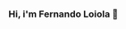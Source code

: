 ### Hi, i'm Fernando Loiola 👋

<!--
**AckermanFernando/AckermanFernando** is a ✨ _special_ ✨ repository because its `README.md` (this file) appears on your GitHub profile.

🧑‍🏫   Graduating at Instituto Federal do Piauí - IFPI
🇧🇷   Living in Picos - PI, Brazil

### What I'm working on 👨‍💻

- 🔭   I’m currently working on [ClassSchedule](http://class-schudele.web.app/)
- 🌱 I’m currently learning JavaScript, Node.js.
- 🤔 I’m looking for help with ...
- 💬 Ask me about ...
- 📫 How to reach me: 🌎
[![Linkedin: Fernando Loiola](https://img.shields.io/badge/-Linkedin-blue?style=flat-square&logo=Linkedin&logoColor=white&link=https://www.linkedin.com/in/jesielviana/)](https://www.linkedin.com/in/fernando-loiola-448705199)
[![Instagram: nando_loiola(https://img.shields.io/badge/-Instagram-mediumvioletred?style=flat-square&logo=Instagram&logoColor=white&link=http://instagram.com/jesielviana)](https://www.instagram.com/invites/contact/?i=1b98d854j6wnj&utm_content=nw6am2)
- 😄 Pronouns: ...
- ⚡ Fun fact: ...
-->
